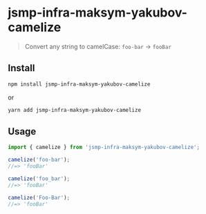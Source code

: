 # jsmp-infra-maksym-yakubov-camelize

> Convert any string to camelCase: `foo-bar` → `fooBar`

## Install

```sh
npm install jsmp-infra-maksym-yakubov-camelize
```
or
```sh
yarn add jsmp-infra-maksym-yakubov-camelize
```

## Usage

```js
import { camelize } from 'jsmp-infra-maksym-yakubov-camelize';

camelize('foo-bar');
//=> 'fooBar'

camelize('foo_bar');
//=> 'fooBar'

camelize('Foo-Bar');
//=> 'fooBar'
